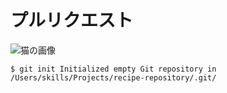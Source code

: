# プルリクエスト

![猫の画像](https://octodex.github.com/images/yaktocat.png)

`$ git init
Initialized empty Git repository in /Users/skills/Projects/recipe-repository/.git/`
